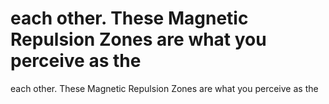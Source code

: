 # each other. These Magnetic Repulsion Zones are what you perceive as the

each other. These Magnetic Repulsion Zones are what you perceive as the